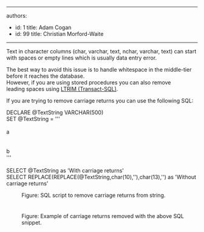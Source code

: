 

---
authors:
  - id: 1
    title: Adam Cogan
  - id: 99
    title: Christian Morford-Waite
---




<span class='intro'> <p class="ssw15-rteElement-P">​​​​Text in character columns (char, varchar, text, nchar, varchar, text) can start with spaces or empty lines which is usually data entry error.​<br></p><p class="ssw15-rteElement-P">The best way to avoid this issue is to handle whitespace in the middle-tier before it reaches the database.<br>However, if you are using stored procedures you can also remove leading&#160;spaces using <a href="https&#58;//docs.microsoft.com/en-us/sql/t-sql/functions/ltrim-transact-sql?view=sql-server-ver15">LTRIM (Transact-SQL)​</a>.<br></p> </span>

<p>​If you are trying to remove carriage returns you can use the following SQL&#58;</p><p class="ssw15-rteElement-CodeArea">DECLARE @TextString VARCHAR(500)<br>SET @TextString = '''<br>&#160;<br>a<br>&#160;<br>&#160;<br>b<br>'''<br>&#160;<br>SELECT @TextString as 'With carriage returns'<br>SELECT REPLACE(REPLACE(@TextString,char(10),''),char(13),'') as 'Without carriage returns'​<br></p><dd class="ssw15-rteElement-FigureNormal">​​Figure&#58; SQL script to remove carriage returns from string.<span style="background-color&#58;initial;">​</span><span style="background-color&#58;initial;">​</span></dd><dl class="ssw15-rteElement-ImageArea"><img src="/PublishingImages/SqlRemovingCarriageReturns.jpg" alt="" style="margin&#58;5px;" /></dl><dd class="ssw15-rteElement-FigureNormal">Figure&#58; Example of carriage returns removed with the above SQL snippet.​<br></dd>



